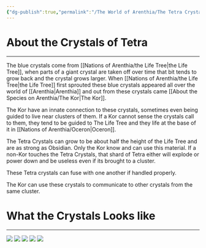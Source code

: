 ```yaml
---
{"dg-publish":true,"permalink":"/The World of Arenthia/The Tetra Crystals/","tags":["Teta"]}
---
```


# About the Crystals of Tetra
---
The blue crystals come from [[Nations of Arenthia/the Life Tree\|the Life Tree]], when parts of a giant crystal are taken off over time that bit tends to grow back and the crystal grows larger.  When [[Nations of Arenthia/the Life Tree\|the Life Tree]] first sprouted these blue crystals appeared all over the world of [[Arenthia\|Arenthia]] and out from these crystals came [[About the Species on Arenthia/The Kor\|The Kor]].

The Kor have an innate connection to these crystals, sometimes even being guided to live near clusters of them. If a Kor cannot sense the crystals call to them, they tend to be guided to The Life Tree and they life at the base of it in [[Nations of Arenthia/Oceron\|Oceron]].

The Tetra Crystals can grow to be about half the height of the Life Tree and are as strong as Obsidian. Only the Kor know and can use this material. If a non-Kor touches the Tetra Crystals, that shard of Tetra either will explode or power down and be useless even if its brought to a cluster. 

These Tetra crystals can fuse with one another if handled properly. 

The Kor can use these crystals to communicate to other crystals from the same cluster.
# What the Crystals Looks like
---
![](https://img.freepik.com/premium-photo/mystical-blue-crystal-cave-glowing-vibrant-crystals-stones-dark-cave-magical-fantasy-background_14117-259915.jpg)
![](https://thumbs.dreamstime.com/b/close-up-glowing-blue-crystals-generative-ai-shot-radiating-energy-light-dark-environment-perfect-fantasy-sci-339076182.jpg)
![](https://pbs.twimg.com/media/GFv7o32bwAA3juF.png)
![](https://img.freepik.com/premium-photo/giant-blue-crystal-shining-sky-with-man-amid-mist-clouds_718924-7898.jpg)
![](https://cdn.openart.ai/published/mLQmwJVBLdeJBNyC2ElE/3CC4FSnV_PaYp_1024.webp)